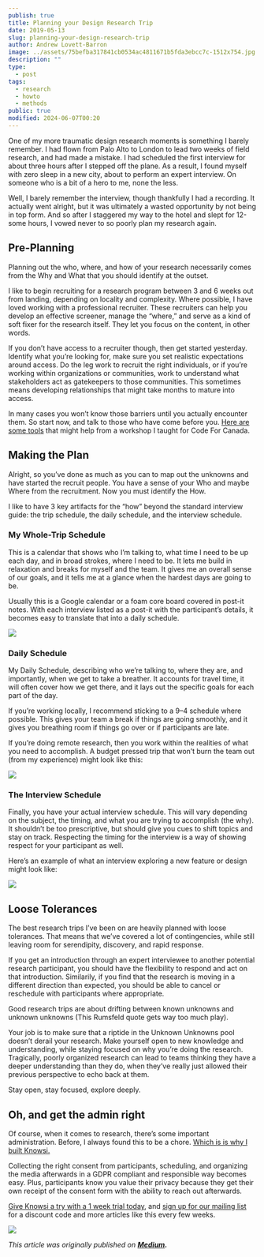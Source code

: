 ```yaml
---
publish: true
title: Planning your Design Research Trip
date: 2019-05-13
slug: planning-your-design-research-trip
author: Andrew Lovett-Barron
image: ../assets/75befba317841cb0534ac4811671b5fda3ebcc7c-1512x754.jpg
description: ""
type:
  - post
tags:
  - research
  - howto
  - methods
public: true
modified: 2024-06-07T00:20
---
```


One of my more traumatic design research moments is something I barely remember. I had flown from Palo Alto to London to lead two weeks of field research, and had made a mistake. I had scheduled the first interview for about three hours after I stepped off the plane. As a result, I found myself with zero sleep in a new city, about to perform an expert interview. On someone who is a bit of a hero to me, none the less.

Well, I barely remember the interview, though thankfully I had a recording. It actually went alright, but it was ultimately a wasted opportunity by not being in top form. And so after I staggered my way to the hotel and slept for 12-some hours, I vowed never to so poorly plan my research again.

## **Pre-Planning**

Planning out the who, where, and how of your research necessarily comes from the Why and What that you should identify at the outset.

I like to begin recruiting for a research program between 3 and 6 weeks out from landing, depending on locality and complexity. Where possible, I have loved working with a professional recruiter. These recruiters can help you develop an effective screener, manage the “where,” and serve as a kind of soft fixer for the research itself. They let you focus on the content, in other words.

If you don’t have access to a recruiter though, then get started yesterday. Identify what you’re looking for, make sure you set realistic expectations around access. Do the leg work to recruit the right individuals, or if you’re working within organizations or communities, work to understand what stakeholders act as gatekeepers to those communities. This sometimes means developing relationships that might take months to mature into access.

In many cases you won’t know those barriers until you actually encounter them. So start now, and talk to those who have come before you. [Here are some tools](https://medium.com/knowsi/bureaucratic-mysteries-design-tools-for-government-9842decdf9fa) that might help from a workshop I taught for Code For Canada.

## **Making the Plan**

Alright, so you’ve done as much as you can to map out the unknowns and have started the recruit people. You have a sense of your Who and maybe Where from the recruitment. Now you must identify the How.

I like to have 3 key artifacts for the “how” beyond the standard interview guide: the trip schedule, the daily schedule, and the interview schedule.

### **My Whole-Trip Schedule**

This is a calendar that shows who I’m talking to, what time I need to be up each day, and in broad strokes, where I need to be. It lets me build in relaxation and breaks for myself and the team. It gives me an overall sense of our goals, and it tells me at a glance when the hardest days are going to be.

Usually this is a Google calendar or a foam core board covered in post-it notes. With each interview listed as a post-it with the participant’s details, it becomes easy to translate that into a daily schedule.

![](../_assets/60486a55113ef18b7db3e4a42ae5194a4da83084-640x640.jpg)

### **Daily Schedule**

My Daily Schedule, describing who we’re talking to, where they are, and importantly, when we get to take a breather. It accounts for travel time, it will often cover how we get there, and it lays out the specific goals for each part of the day.

If you’re working locally, I recommend sticking to a 9–4 schedule where possible. This gives your team a break if things are going smoothly, and it gives you breathing room if things go over or if participants are late.

If you’re doing remote research, then you work within the realities of what you need to accomplish. A budget pressed trip that won’t burn the team out (from my experience) might look like this:

![](../_assets/3dc904707e960da74d0d662aad43639772103033-1362x828.png)

### **The Interview Schedule**

Finally, you have your actual interview schedule. This will vary depending on the subject, the timing, and what you are trying to accomplish (the why). It shouldn’t be too prescriptive, but should give you cues to shift topics and stay on track. Respecting the timing for the interview is a way of showing respect for your participant as well.

Here’s an example of what an interview exploring a new feature or design might look like:

![](../_assets/fcbe3262eb7090725a303b0ba537bfd02a11b9ff-1372x1194.png)

## **Loose Tolerances**

The best research trips I’ve been on are heavily planned with loose tolerances. That means that we’ve covered a lot of contingencies, while still leaving room for serendipity, discovery, and rapid response.

If you get an introduction through an expert interviewee to another potential research participant, you should have the flexibility to respond and act on that introduction. Similarily, if you find that the research is moving in a different direction than expected, you should be able to cancel or reschedule with participants where appropriate.

Good research trips are about drifting between known unknowns and unknown unknowns (This Rumsfeld quote gets way too much play).

Your job is to make sure that a riptide in the Unknown Unknowns pool doesn’t derail your research. Make yourself open to new knowledge and understanding, while staying focused on why you’re doing the research. Tragically, poorly organized research can lead to teams thinking they have a deeper understanding than they do, when they’ve really just allowed their previous perspective to echo back at them.

Stay open, stay focused, explore deeply.

## **Oh, and get the admin right**

Of course, when it comes to research, there’s some important administration. Before, I always found this to be a chore. [Which is is why I built Knowsi.](https://www.knowsi.com/)

Collecting the right consent from participants, scheduling, and organizing the media afterwards in a GDPR compliant and responsible way becomes easy. Plus, participants know you value their privacy because they get their own receipt of the consent form with the ability to reach out afterwards.

[Give Knowsi a try with a 1 week trial today](https://www.knowsi.com/join), and [sign up for our mailing list](https://www.knowsi.com/?mail=true) for a discount code and more articles like this every few weeks.

![](../_assets/214e7ca97916f7c7673fc14b493a9a8e024746cb-1400x847.png)

_This article was originally published on **[Medium](https://medium.com/knowsi/planning-your-design-research-trip-5eef90710026).**_
